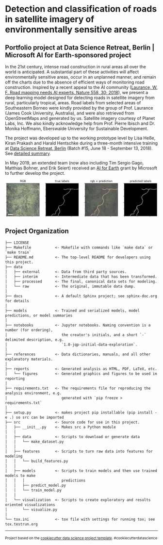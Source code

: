 Detection and classification of roads in satellite imagery of environmentally sensitive areas
=============================================================================================

Portfolio project at Data Science Retreat, Berlin | Microsoft AI for Earth-sponsored project
--------------------------------------------------------------------------------------------

In the 21st century, intense road construction in rural areas all over the world is anticipated. A substantial part of these activities will affect environmentally sensitive areas, occur in an unplanned manner, and remain off the charts due to the absence of efficient ways of monitoring road construction. Inspired by a recent appeal to the AI community ([Laurance, W. F. Road mapping needs AI experts. Nature 558, 30; 2018](https://www.nature.com/articles/d41586-018-05343-2)), we present a deep learning model designed for detecting roads in satellite imagery from rural, particularly tropical, areas. Road labels from selected areas of Southeastern Borneo were kindly provided by the group of Prof. Laurance (James Cook University, Australia), and were also retrieved from OpenStreetMaps and generated by us. Satellite imagery courtesy of Planet Labs, Inc. We also kindly acknowledge help from Prof. Pierre Ibisch and Dr. Monika Hoffmann, Eberswalde University for Sustainable Development.

The project was developed up to the working prototype level by Lisa Heße, Kiran Prakash and Harald Hentschke during a three-month intensive training at [Data Science Retreat, Berlin](https://datascienceretreat.com/) (Batch #15, June 18 - September 13, 2018). See [detailed summary](https://github.com/BerlinRDT/roaddetection/blob/master/reports/Road_detection_project_DSR_report.pdf).

In May 2019, an extended team (now also including Tim Sergio Gago, Matthias Bohner, and Erik Seiert) received an [AI for Earth](https://www.microsoft.com/en-us/ai/ai-for-earth) grant by Microsoft to further develop the project.


![example_prediction](/reports/figures/models_unet_borneo_and_harz_05_09_16_22_20180427_020503_103c_3B_0094_exc.png)

Project Organization
------------

    ├── LICENSE
    ├── Makefile           <- Makefile with commands like `make data` or `make train`
    ├── README.md          <- The top-level README for developers using this project.
    ├── data
    │   ├── external       <- Data from third party sources.
    │   ├── interim        <- Intermediate data that has been transformed.
    │   ├── processed      <- The final, canonical data sets for modeling.
    │   └── raw            <- The original, immutable data dump.
    │
    ├── docs               <- A default Sphinx project; see sphinx-doc.org for details
    │
    ├── models             <- Trained and serialized models, model predictions, or model summaries
    │
    ├── notebooks          <- Jupyter notebooks. Naming convention is a number (for ordering),
    │                         the creator's initials, and a short `-` delimited description, e.g.
    │                         `1.0-jqp-initial-data-exploration`.
    │
    ├── references         <- Data dictionaries, manuals, and all other explanatory materials.
    │
    ├── reports            <- Generated analysis as HTML, PDF, LaTeX, etc.
    │   └── figures        <- Generated graphics and figures to be used in reporting
    │
    ├── requirements.txt   <- The requirements file for reproducing the analysis environment, e.g.
    │                         generated with `pip freeze > requirements.txt`
    │
    ├── setup.py           <- makes project pip installable (pip install -e .) so src can be imported
    ├── src                <- Source code for use in this project.
    │   ├── __init__.py    <- Makes src a Python module
    │   │
    │   ├── data           <- Scripts to download or generate data
    │   │   └── make_dataset.py
    │   │
    │   ├── features       <- Scripts to turn raw data into features for modeling
    │   │   └── build_features.py
    │   │
    │   ├── models         <- Scripts to train models and then use trained models to make
    │   │   │                 predictions
    │   │   ├── predict_model.py
    │   │   └── train_model.py
    │   │
    │   └── visualization  <- Scripts to create exploratory and results oriented visualizations
    │       └── visualize.py
    │
    └── tox.ini            <- tox file with settings for running tox; see tox.testrun.org


--------

<p><small>Project based on the <a target="_blank" href="https://drivendata.github.io/cookiecutter-data-science/">cookiecutter data science project template</a>. #cookiecutterdatascience</small></p>
